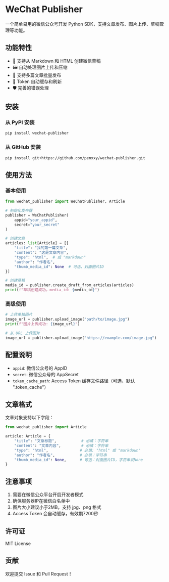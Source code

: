 # WeChat Publisher

一个简单易用的微信公众号开发 Python SDK，支持文章发布、图片上传、草稿管理等功能。

## 功能特性

- 🚀 支持从 Markdown 和 HTML 创建微信草稿
- 🖼️ 自动处理图片上传和压缩
- 📝 支持多篇文章批量发布
- 💾 Token 自动缓存和刷新
- 🛡️ 完善的错误处理

## 安装

### 从 PyPI 安装

```bash
pip install wechat-publisher
```

### 从 GitHub 安装

```bash
pip install git+https://github.com/penxxy/wechat-publisher.git
```

## 使用方法

### 基本使用

```python
from wechat_publisher import WeChatPublisher, Article

# 初始化发布器
publisher = WeChatPublisher(
    appid="your_appid",
    secret="your_secret"
)

# 创建文章
articles: list[Article] = [{
    "title": "我的第一篇文章",
    "content": "这是文章内容",
    "type": "html",  # 或 "markdown"
    "author": "作者名",
    "thumb_media_id": None  # 可选，封面图片ID
}]

# 创建草稿
media_id = publisher.create_draft_from_articles(articles)
print(f"草稿创建成功，media_id: {media_id}")
```

### 高级使用

```python
# 上传单独图片
image_url = publisher.upload_image("path/to/image.jpg")
print(f"图片上传成功: {image_url}")

# 从 URL 上传图片
image_url = publisher.upload_image("https://example.com/image.jpg")
```

## 配置说明

- `appid`: 微信公众号的 AppID
- `secret`: 微信公众号的 AppSecret  
- `token_cache_path`: Access Token 缓存文件路径（可选，默认 ".token_cache"）

## 文章格式

文章对象支持以下字段：

```python
from wechat_publisher import Article

article: Article = {
    "title": "文章标题",           # 必填：字符串
    "content": "文章内容",         # 必填：字符串
    "type": "html",              # 必填: "html" 或 "markdown"
    "author": "作者名",           # 必填：字符串
    "thumb_media_id": None,      # 可选：封面图片ID，字符串或None
}
```

## 注意事项

1. 需要在微信公众平台开启开发者模式
2. 确保服务器IP在微信白名单中
3. 图片大小建议小于2MB，支持 jpg、png 格式
4. Access Token 会自动缓存，有效期7200秒


## 许可证

MIT License

## 贡献

欢迎提交 Issue 和 Pull Request！ 